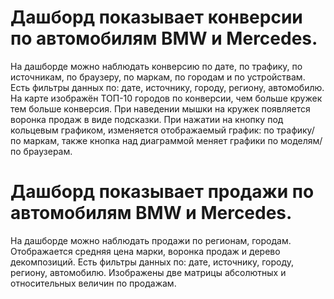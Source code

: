 # Дашборд показывает конверсии по автомобилям BMW и Mercedes. 

На дашборде можно наблюдать конверсию по дате, по трафику, по источникам, по браузеру, по маркам, по городам и по устройствам.
Есть фильтры данных по: дате, источнику, городу, региону, автомобилю.
На карте изображён ТОП-10 городов по конверсии, чем больше кружек тем больше конверсия. При наведении мышки на кружек появляется воронка продаж в виде подсказки.
При нажатии на кнопку под кольцевым графиком, изменяется отображаемый график: по трафику/ по маркам, также кнопка над диаграммой меняет графики по моделям/ по браузерам.

# Дашборд показывает продажи по автомобилям BMW и Mercedes. 

На дашборде можно наблюдать продажи по регионам, городам. Отображается средняя цена марки, воронка продаж и дерево декомпозиций. 
Есть фильтры данных по: дате, источнику, городу, региону, автомобилю.
Изображены две матрицы абсолютных и относительных величин по продажам.
